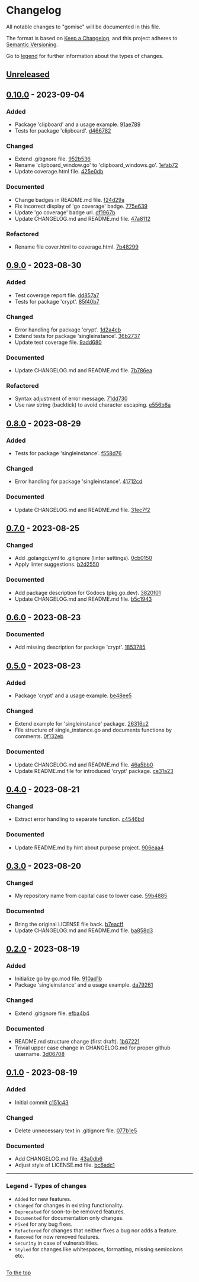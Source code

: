 #####

# Changelog

All notable changes to "gomisc" will be documented in this file.

The format is based on [Keep a Changelog](https://keepachangelog.com/en/1.0.0/),
and this project adheres to [Semantic Versioning](https://semver.org/spec/v2.0.0.html).

Go to [legend](#legend---types-of-changes) for further information about the types of changes.

## [Unreleased]

## [0.10.0] - 2023-09-04

### Added

- Package 'clipboard' and a usage example. [91ae789](https://github.com/Sven-Seyfert/gomisc/commit/91ae7899baed079e94b8aee21bc1f7369204299d)
- Tests for package 'clipboard'. [d466782](https://github.com/Sven-Seyfert/gomisc/commit/d466782fca04919877d1a341dcdfe7ae11eca52b)

### Changed

- Extend .gitignore file. [952b536](https://github.com/Sven-Seyfert/gomisc/commit/952b5366ac7de5951ff4def5372cebc41e7ffac7)
- Rename 'clipboard_window.go' to 'clipboard_windows.go'. [1efab72](https://github.com/Sven-Seyfert/gomisc/commit/1efab726294532432194760fc3257750946b05b6)
- Update coverage.html file. [425e0db](https://github.com/Sven-Seyfert/gomisc/commit/425e0db94cc7f412d0667c84bdd2f3e2a13f1e90)

### Documented

- Change badges in README.md file. [f24d29a](https://github.com/Sven-Seyfert/gomisc/commit/f24d29acac6216680f4f85c843bd947d8b20493b)
- Fix incorrect display of 'go coverage' badge. [775e639](https://github.com/Sven-Seyfert/gomisc/commit/775e639ff4c8ae88e0dc908df3543ad8aa9f5b74)
- Update 'go coverage' badge url. [df1967b](https://github.com/Sven-Seyfert/gomisc/commit/df1967be57c540190bc95982ff2eee12ea05dea3)
- Update CHANGELOG.md and README.md file. [47a8112](https://github.com/Sven-Seyfert/gomisc/commit/47a8112a24928f3731a520a4b11b1c9c79e1198a)

### Refactored

- Rename file cover.html to coverage.html. [7b48299](https://github.com/Sven-Seyfert/gomisc/commit/7b482992982199ed748b343ea7c96a2e35ecccb2)

## [0.9.0] - 2023-08-30

### Added

- Test coverage report file. [dd857a7](https://github.com/Sven-Seyfert/gomisc/commit/dd857a78f8293b178a00b0e461c4a38e528aadff)
- Tests for package 'crypt'. [85f40b7](https://github.com/Sven-Seyfert/gomisc/commit/85f40b7825e96072a198eb811d2290a561637f1f)

### Changed

- Error handling for package 'crypt'. [1d2a4cb](https://github.com/Sven-Seyfert/gomisc/commit/1d2a4cbd3c9d976558a8a5159e54683b3d9714bb)
- Extend tests for package 'singleinstance'. [36b2737](https://github.com/Sven-Seyfert/gomisc/commit/36b27377a7a9c9782c6cd78c4a850f9f1a0cd0d0)
- Update test coverage file. [9add680](https://github.com/Sven-Seyfert/gomisc/commit/9add6807985d1c2d4fac9fcb3a6671642f05aabf)

### Documented

- Update CHANGELOG.md and README.md file. [7b786ea](https://github.com/Sven-Seyfert/gomisc/commit/7b786ea8bf5cc33e5e1bb88880763dd64c89813b)

### Refactored

- Syntax adjustment of error message. [71dd730](https://github.com/Sven-Seyfert/gomisc/commit/71dd730681f91d7a569c801acf917c5ed154e30d)
- Use raw string (backtick) to avoid character escaping. [e556b6a](https://github.com/Sven-Seyfert/gomisc/commit/e556b6a499a7a7c0bed0f11dd7f0c78a93eb26e1)

## [0.8.0] - 2023-08-29

### Added

- Tests for package 'singleinstance'. [f558d76](https://github.com/Sven-Seyfert/gomisc/commit/f558d768a9612b3e81e21239beb16bc9a547ea84)

### Changed

- Error handling for package 'singleinstance'. [41712cd](https://github.com/Sven-Seyfert/gomisc/commit/41712cd8212b2dbdc963c997b788239fdcae48da)

### Documented

- Update CHANGELOG.md and README.md file. [31ec7f2](https://github.com/Sven-Seyfert/gomisc/commit/31ec7f2dfbc2fb4488ee9fefcd9f77906a68b087)

## [0.7.0] - 2023-08-25

### Changed

- Add .golangci.yml to .gitignore (linter settings). [0cb0150](https://github.com/Sven-Seyfert/gomisc/commit/0cb015072a1468524f002b1e3bcdc7c13c80c701)
- Apply linter suggestions. [b2d2550](https://github.com/Sven-Seyfert/gomisc/commit/b2d2550ddb585eae6a3ef325574ba44d09adf0c9)

### Documented

- Add package description for Godocs (pkg.go.dev). [3820f01](https://github.com/Sven-Seyfert/gomisc/commit/3820f01e0454ecc5aefc88c5d32d0d84b810b68d)
- Update CHANGELOG.md and README.md file. [b5c1943](https://github.com/Sven-Seyfert/gomisc/commit/b5c194357e7ca3302db5b1300c27878aae80bd62)

## [0.6.0] - 2023-08-23

### Documented

- Add missing description for package 'crypt'. [1853785](https://github.com/Sven-Seyfert/gomisc/commit/1853785a1a6cfc26cf47e40ae014bceced931f99)

## [0.5.0] - 2023-08-23

### Added

- Package 'crypt' and a usage example. [be48ee5](https://github.com/Sven-Seyfert/gomisc/commit/be48ee5fbeee954ccd089632ea6a24be3d03170d)

### Changed

- Extend example for 'singleinstance' package. [26316c2](https://github.com/Sven-Seyfert/gomisc/commit/26316c23883817dea31931e6375588def20f6cef)
- File structure of single_instance.go and documents functions by comments. [0f132eb](https://github.com/Sven-Seyfert/gomisc/commit/0f132ebb20909d302f20a2c589c1d9b21e271a95)

### Documented

- Update CHANGELOG.md and README.md file. [46a5bb0](https://github.com/Sven-Seyfert/gomisc/commit/46a5bb01b2b8d1a0836328fb60ce37850a664610)
- Update README.md file for introduced 'crypt' package. [ce31a23](https://github.com/Sven-Seyfert/gomisc/commit/ce31a2309c53ab387320a49e7283a2df583191b8)

## [0.4.0] - 2023-08-21

### Changed

- Extract error handling to separate function. [c4546bd](https://github.com/Sven-Seyfert/gomisc/commit/c4546bd19e7e3d377c53bf60c72be41a16bd0e83)

### Documented

- Update README.md by hint about purpose project. [906eaa4](https://github.com/Sven-Seyfert/gomisc/commit/906eaa4e135160f2fea3a449b4811215ae268611)

## [0.3.0] - 2023-08-20

### Changed

- My repository name from capital case to lower case. [59b4885](https://github.com/Sven-Seyfert/gomisc/commit/59b4885a3ea4a103ada07b0148cc3fbfb00b6f82)

### Documented

- Bring the original LICENSE file back. [b7eacff](https://github.com/Sven-Seyfert/gomisc/commit/b7eacffa56fac966eaf7a82baad25893105653f3)
- Update CHANGELOG.md and README.md file. [ba858d3](https://github.com/Sven-Seyfert/gomisc/commit/ba858d35f6ea20678d82592899175515da66a1ae)

## [0.2.0] - 2023-08-19

### Added

- Initialize go by go.mod file. [910ad1b](https://github.com/Sven-Seyfert/gomisc/commit/910ad1b3e3497eb293e91b54b34192cd800b20cd)
- Package 'singleinstance' and a usage example. [da79261](https://github.com/Sven-Seyfert/gomisc/commit/da792618f82908020a291555f17f9c56f5a1aa5f)

### Changed

- Extend .gitignore file. [efba4b4](https://github.com/Sven-Seyfert/gomisc/commit/efba4b41299360a67a58dc4dfe2c3c1783dc8051)

### Documented

- README.md structure change (first draft). [1b67221](https://github.com/Sven-Seyfert/gomisc/commit/1b67221e7d460ae6a9e434882011b4a6933ad2a9)
- Trivial upper case change in CHANGELOG.md for proper github username. [3d06708](https://github.com/Sven-Seyfert/gomisc/commit/3d0670837422b238a2a4aeb55fd088b8705d0425)

## [0.1.0] - 2023-08-19

### Added

- Initial commit [c151c43](https://github.com/Sven-Seyfert/gomisc/commit/c151c4395192ad655cef7355974abafb44f6ed33)

### Changed

- Delete unnecessary text in .gitignore file. [077b1e5](https://github.com/Sven-Seyfert/gomisc/commit/077b1e5e72eadc8a7c33f22450ade6b0f5bf74ed)

### Documented

- Add CHANGELOG.md file. [43a0db6](https://github.com/Sven-Seyfert/gomisc/commit/43a0db6463a0457cc45520d70dbbe9232aa2d622)
- Adjust style of LICENSE.md file. [bc6adc1](https://github.com/Sven-Seyfert/gomisc/commit/bc6adc1a8e8c52ad696c13c2c2b5167c2634d1a2)

[Unreleased]: https://github.com/sven-seyfert/gomisc/compare/v0.10.0...HEAD
[0.10.0]: https://github.com/sven-seyfert/gomisc/compare/v0.9.0...v0.10.0
[0.9.0]: https://github.com/sven-seyfert/gomisc/compare/v0.8.0...v0.9.0
[0.8.0]: https://github.com/sven-seyfert/gomisc/compare/v0.7.0...v0.8.0
[0.7.0]: https://github.com/sven-seyfert/gomisc/compare/v0.6.0...v0.7.0
[0.6.0]: https://github.com/sven-seyfert/gomisc/compare/v0.5.0...v0.6.0
[0.5.0]: https://github.com/sven-seyfert/gomisc/compare/v0.4.0...v0.5.0
[0.4.0]: https://github.com/sven-seyfert/gomisc/compare/v0.3.0...v0.4.0
[0.3.0]: https://github.com/sven-seyfert/gomisc/compare/v0.2.0...v0.3.0
[0.2.0]: https://github.com/sven-seyfert/gomisc/compare/v0.1.0...v0.2.0
[0.1.0]: https://github.com/sven-seyfert/gomisc/releases/tag/v0.1.0

---

### Legend - Types of changes

- `Added` for new features.
- `Changed` for changes in existing functionality.
- `Deprecated` for soon-to-be removed features.
- `Documented` for documentation only changes.
- `Fixed` for any bug fixes.
- `Refactored` for changes that neither fixes a bug nor adds a feature.
- `Removed` for now removed features.
- `Security` in case of vulnerabilities.
- `Styled` for changes like whitespaces, formatting, missing semicolons etc.

##

[To the top](#)
